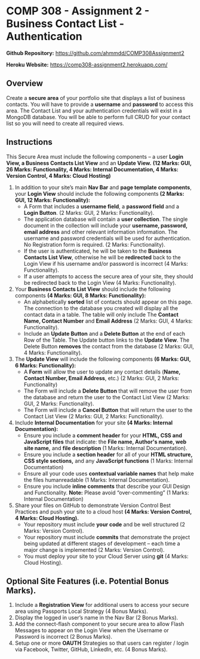# **COMP 308 - Assignment 2 - Business Contact List - Authentication**

**Github Repository:** https://github.com/ahmmdd/COMP308Assignment2

**Heroku Website:** https://comp308-assignment2.herokuapp.com/

## **Overview**
Create a **secure area** of your portfolio site that displays a list of business contacts. You will have to provide a **username** and **password** to access this area. The Contact List and your authentication credentials will exist in a MongoDB database. You will be able to perform full CRUD for your contact list so you will need to create all required views.

## **Instructions**
This Secure Area must include the following components – a user **Login View, a Business Contacts List View** and an **Update View.**
**(12 Marks: GUI, 26 Marks: Functionality, 4 Marks: Internal Documentation, 4 Marks: Version Control, 4 Marks: Cloud Hosting)**

1. In addition to your site’s main **Nav Bar** and **page template components**, your **Login View** should include the following components **(2 Marks: GUI, 12 Marks: Functionality):**
    * A Form that includes a **username field**, a **password field** and a **Login Button**. (2 Marks: GUI, 2 Marks: Functionality).
    * The application database will contain a **user collection**. The single document in the collection will include your **username, password, email address** and other relevant information information. The username and password credentials will be used for authentication. No Registration form is required. (2 Marks: Functionality).
    * If the user is authenticated, he will be taken to the **Business Contacts List View**, otherwise he will be **redirected** back to the Login View if his username and/or password is incorrect (4 Marks: Functionality).
    * If a user attempts to access the secure area of your site, they should be redirected back to the Login View (4 Marks: Functionality).
2. Your **Business Contacts List View** should include the following components **(4 Marks: GUI, 8 Marks: Functionality):**
    * An alphabetically **sorted** list of contacts should appear on this page. The connection to the database you created will display all the contact data in a table. The table will only include The **Contact Name, Contact Number** and **Email Address** (2 Marks: GUI, 4 Marks: Functionality).
    * Include an **Update Button** and a **Delete Button** at the end of each Row of the Table. The Update button links to the **Update View**. The Delete Button **removes** the contact from the database (2 Marks: GUI, 4 Marks: Functionality).
3. The **Update View** will include the following components **(6 Marks: GUI, 6 Marks: Functionality):**
    * A **Form** will allow the user to update any contact details (**Name, Contact Number, Email Address**, etc.) (2 Marks: GUI, 2 Marks: Functionality)
    * The Form will include a **Delete Button** that will remove the user from the database and return the user to the Contact List View (2 Marks: GUI, 2 Marks: Functionality).
    * The Form will include a **Cancel Button** that will return the user to the Contact List View (2 Marks: GUI, 2 Marks: Functionality).
4. Include **Internal Documentation** for your site **(4 Marks: Internal Documentation):**
    * Ensure you include a **comment header** for your **HTML, CSS and JavaScript files** that indicate: the **File name, Author's name, web site name,** and **file description** (1 Marks: Internal Documentation).
    * Ensure you include a **section header** for all of your **HTML structure, CSS style sections,** and any **JavaScript functions** (1 Marks: Internal Documentation)
    * Ensure all your code uses **contextual variable names** that help make the files humanreadable (1 Marks: Internal Documentation).
    * Ensure you include **inline comments** that describe your GUI Design and Functionality. **Note:** Please avoid “over-commenting” (1 Marks: Internal Documentation)
5. Share your files on GitHub to demonstrate Version Control Best Practices and push your site to a cloud host **(4 Marks: Version Control, 4 Marks: Cloud Hosting).**
    * Your repository must include **your code** and be well structured (2 Marks: Version Control).
    * Your repository must include **commits** that demonstrate the project being updated at different stages of development – each time a major change is implemented (2 Marks: Version Control).
    * You must deploy your site to your Cloud Server using **git** (4 Marks: Cloud Hosting).

## **Optional Site Features (i.e. Potential Bonus Marks).**
1. Include a **Registration View** for additional users to access your secure area using Passports Local Strategy (4 Bonus Marks).
2. Display the logged in user’s name in the Nav Bar (2 Bonus Marks).
3. Add the connect-flash component to your secure area to allow Flash Messages to appear on the Login View when the Username or Password is incorrect (2 Bonus Marks).
4. Setup one or more **OAUTH** Strategies so that users can register / login via Facebook, Twitter, GitHub, LinkedIn, etc. (4 Bonus Marks).